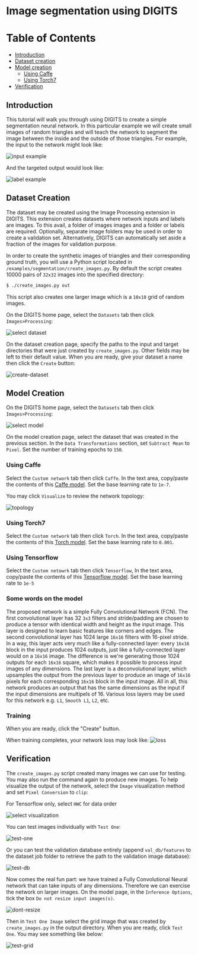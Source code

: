 # Image segmentation using DIGITS

Table of Contents
=================
* [Introduction](#introduction)
* [Dataset creation](#dataset-creation)
* [Model creation](#model-creation)
    * [Using Caffe](#using-caffe)
    * [Using Torch7](#using-torch7)
* [Verification](#verification)

## Introduction

This tutorial will walk you through using DIGITS to create a simple segmentation neural network.
In this particular example we will create small images of random triangles and will teach the network to segment the image between the inside and the outside of those triangles.
For example, the input to the network might look like:

![input example](in-example.png)

And the targeted output would look like:

![label example](label-example.png)

## Dataset Creation

The dataset may be created using the Image Processing extension in DIGITS.
This extension creates datasets where network inputs and labels are images.
To this avail, a folder of images images and a folder or labels are required.
Optionally, separate image folders may be used in order to create a validation set.
Alternatively, DIGITS can automatically set aside a fraction of the images for validation purpose.

In order to create the synthetic images of triangles and their corresponding ground truth, you will use a Python script located in `/examples/segmentation/create_images.py`.
By default the script creates 10000 pairs of `32x32` images into the specified directory:
```sh
$ ./create_images.py out
```

This script also creates one larger image which is a `10x10` grid of random images.


On the DIGITS home page, select the `Datasets` tab then click `Images>Processing`:

![select dataset](select-dataset.png)

On the dataset creation page, specify the paths to the input and target directories that were just created by `create_images.py`.
Other fields may be left to their default value.
When you are ready, give your dataset a name then click the `Create` button:

![create-dataset](create-dataset.png)

## Model Creation

On the DIGITS home page, select the `Datasets` tab then click `Images>Processing`:

![select model](select-model.png)

On the model creation page, select the dataset that was created in the previous section.
In the `Data Transformations` section, set `Subtract Mean` to `Pixel`.
Set the number of training epochs to `150`.

### Using Caffe

Select the `Custom network` tab then click `Caffe`.
In the text area, copy/paste the contents of this [Caffe model](segmentation-model.prototxt).
Set the base learning rate to `1e-7`.

You may click `Visualize` to review the network topology:

![topology](network-topology.png)

### Using Torch7

Select the `Custom network` tab then click `Torch`.
In the text area, copy/paste the contents of this [Torch model](segmentation-model.lua).
Set the base learning rate to `0.001`.

### Using Tensorflow

Select the `Custom netowrk` tab then click `Tensorflow`,
In the text area, copy/paste the contents of this [Tensorflow model](binary_segmentation-TF.py).
Set the base learning rate to `1e-5`

### Some words on the model

The proposed network is a simple Fully Convolutional Network (FCN).
The first convolutional layer has 32 `3x3` filters and stride/padding are chosen to produce a tensor with identical width and height as the input image.
This layer is designed to learn basic features like corners and edges.
The second convolutional layer has 1024 large `16x16` filters with 16-pixel stride.
In a way, this layer acts very much like a fully-connected layer: every `16x16` block in the input produces 1024 outputs, just like a fully-connected layer would on a `16x16` image.
The difference is we're generating those 1024 outputs for each `16x16` square, which makes it possible to process input images of any dimensions.
The last layer is a deconvolutional layer, which upsamples the output from the previous layer to produce an image of `16x16` pixels for each corresponding `16x16` block in the input image.
All in all, this network produces an output that has the same dimensions as the input if the input dimensions are multipels of 16.
Various loss layers may be used for this network e.g. `L1`, `Smooth L1`, `L2`, etc.

### Training

When you are ready, click the "Create" button.

When training completes, your network loss may look like:
![loss](training-loss.png)

## Verification

The `create_images.py` script created many images we can use for testing.
You may also run the command again to produce new images.
To help visualize the output of the network, select the `Image` visualization method and set `Pixel Conversion` to `clip`:

For Tensorflow only, select `HWC` for data order

![select visualization](select-visualization.png)

You can test images individually with `Test One`:

![test-one](test-one.png)

Or you can test the validation database entirely (append `val_db/features` to the dataset job folder to retrieve the path to the validation image database):

![test-db](test-db.png)

Now comes the real fun part: we have trained a Fully Convolutional Neural network that can take inputs of any dimensions.
Therefore we can exercise the network on larger images.
On the model page, in the `Inference Options`, tick the box `Do not resize input images(s)`.

![dont-resize](dont-resize.png)

Then in `Test One Image` select the grid image that was created by `create_images.py` in the output directory.
When you are ready, click `Test One`.
You may see something like below:

![test-grid](test-grid.png)
